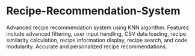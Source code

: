 # Recipe-Recommendation-System
Advanced recipe recommendation system using KNN algorithm. Features include advanced filtering, user input handling, CSV data loading, recipe similarity calculation, recipe information display, recipe search, and code modularity. Accurate and personalized recipe recommendations.
